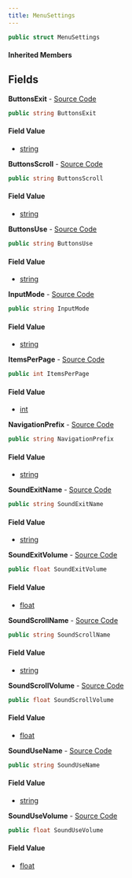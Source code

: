 ```yaml
---
title: MenuSettings
---
```


```csharp
public struct MenuSettings
```

#### Inherited Members

## Fields

**ButtonsExit** - [Source Code](https://github.com/swiftly-solution/swiftlys2/blob/main/managed/src/SwiftlyS2.Shared/Modules/Menus/IMenuManager.cs#L12)

```csharp
public string ButtonsExit
```

#### Field Value

- [string](https://learn.microsoft.com/dotnet/api/system.string)

**ButtonsScroll** - [Source Code](https://github.com/swiftly-solution/swiftlys2/blob/main/managed/src/SwiftlyS2.Shared/Modules/Menus/IMenuManager.cs#L11)

```csharp
public string ButtonsScroll
```

#### Field Value

- [string](https://learn.microsoft.com/dotnet/api/system.string)

**ButtonsUse** - [Source Code](https://github.com/swiftly-solution/swiftlys2/blob/main/managed/src/SwiftlyS2.Shared/Modules/Menus/IMenuManager.cs#L10)

```csharp
public string ButtonsUse
```

#### Field Value

- [string](https://learn.microsoft.com/dotnet/api/system.string)

**InputMode** - [Source Code](https://github.com/swiftly-solution/swiftlys2/blob/main/managed/src/SwiftlyS2.Shared/Modules/Menus/IMenuManager.cs#L9)

```csharp
public string InputMode
```

#### Field Value

- [string](https://learn.microsoft.com/dotnet/api/system.string)

**ItemsPerPage** - [Source Code](https://github.com/swiftly-solution/swiftlys2/blob/main/managed/src/SwiftlyS2.Shared/Modules/Menus/IMenuManager.cs#L19)

```csharp
public int ItemsPerPage
```

#### Field Value

- [int](https://learn.microsoft.com/dotnet/api/system.int32)

**NavigationPrefix** - [Source Code](https://github.com/swiftly-solution/swiftlys2/blob/main/managed/src/SwiftlyS2.Shared/Modules/Menus/IMenuManager.cs#L8)

```csharp
public string NavigationPrefix
```

#### Field Value

- [string](https://learn.microsoft.com/dotnet/api/system.string)

**SoundExitName** - [Source Code](https://github.com/swiftly-solution/swiftlys2/blob/main/managed/src/SwiftlyS2.Shared/Modules/Menus/IMenuManager.cs#L17)

```csharp
public string SoundExitName
```

#### Field Value

- [string](https://learn.microsoft.com/dotnet/api/system.string)

**SoundExitVolume** - [Source Code](https://github.com/swiftly-solution/swiftlys2/blob/main/managed/src/SwiftlyS2.Shared/Modules/Menus/IMenuManager.cs#L18)

```csharp
public float SoundExitVolume
```

#### Field Value

- [float](https://learn.microsoft.com/dotnet/api/system.single)

**SoundScrollName** - [Source Code](https://github.com/swiftly-solution/swiftlys2/blob/main/managed/src/SwiftlyS2.Shared/Modules/Menus/IMenuManager.cs#L15)

```csharp
public string SoundScrollName
```

#### Field Value

- [string](https://learn.microsoft.com/dotnet/api/system.string)

**SoundScrollVolume** - [Source Code](https://github.com/swiftly-solution/swiftlys2/blob/main/managed/src/SwiftlyS2.Shared/Modules/Menus/IMenuManager.cs#L16)

```csharp
public float SoundScrollVolume
```

#### Field Value

- [float](https://learn.microsoft.com/dotnet/api/system.single)

**SoundUseName** - [Source Code](https://github.com/swiftly-solution/swiftlys2/blob/main/managed/src/SwiftlyS2.Shared/Modules/Menus/IMenuManager.cs#L13)

```csharp
public string SoundUseName
```

#### Field Value

- [string](https://learn.microsoft.com/dotnet/api/system.string)

**SoundUseVolume** - [Source Code](https://github.com/swiftly-solution/swiftlys2/blob/main/managed/src/SwiftlyS2.Shared/Modules/Menus/IMenuManager.cs#L14)

```csharp
public float SoundUseVolume
```

#### Field Value

- [float](https://learn.microsoft.com/dotnet/api/system.single)


